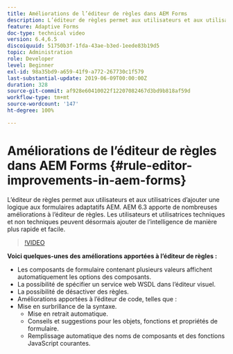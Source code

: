 ```yaml
---
title: Améliorations de l’éditeur de règles dans AEM Forms
description: L’éditeur de règles permet aux utilisateurs et aux utilisatrices d’ajouter une logique aux formulaires adaptatifs AEM. AEM 6.3 apporte de nombreuses améliorations à l’éditeur de règles. Les utilisateurs et utilisatrices techniques et non techniques peuvent désormais ajouter de l’intelligence de manière plus rapide et facile.
feature: Adaptive Forms
doc-type: technical video
version: 6.4,6.5
discoiquuid: 51750b3f-1fda-43ae-b3ed-1eede83b19d5
topic: Administration
role: Developer
level: Beginner
exl-id: 98a35bd9-a659-41f9-a772-267730c1f579
last-substantial-update: 2019-06-09T00:00:00Z
duration: 328
source-git-commit: af928e60410022f12207082467d3bd9b818af59d
workflow-type: tm+mt
source-wordcount: '147'
ht-degree: 100%

---
```


# Améliorations de l’éditeur de règles dans AEM Forms {#rule-editor-improvements-in-aem-forms}

L’éditeur de règles permet aux utilisateurs et aux utilisatrices d’ajouter une logique aux formulaires adaptatifs AEM. AEM 6.3 apporte de nombreuses améliorations à l’éditeur de règles. Les utilisateurs et utilisatrices techniques et non techniques peuvent désormais ajouter de l’intelligence de manière plus rapide et facile.

>[!VIDEO](https://video.tv.adobe.com/v/19653?quality=12&learn=on)

**Voici quelques-unes des améliorations apportées à l’éditeur de règles :**

* Les composants de formulaire contenant plusieurs valeurs affichent automatiquement les options des composants.
* La possibilité de spécifier un service web WSDL dans l’éditeur visuel.
* La possibilité de désactiver des règles.
* Améliorations apportées à l’éditeur de code, telles que :
* Mise en surbrillance de la syntaxe.
   * Mise en retrait automatique.
   * Conseils et suggestions pour les objets, fonctions et propriétés de formulaire.
   * Remplissage automatique des noms de composants et des fonctions JavaScript courantes.
